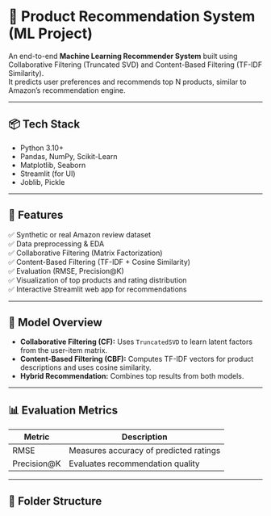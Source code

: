 
# 🛒 Product Recommendation System (ML Project)

An end-to-end **Machine Learning Recommender System** built using Collaborative Filtering (Truncated SVD) and Content-Based Filtering (TF-IDF Similarity).  
It predicts user preferences and recommends top N products, similar to Amazon’s recommendation engine.

---

## 📦 Tech Stack
- Python 3.10+
- Pandas, NumPy, Scikit-Learn
- Matplotlib, Seaborn
- Streamlit (for UI)
- Joblib, Pickle

---

## 🚀 Features
✅ Synthetic or real Amazon review dataset  
✅ Data preprocessing & EDA  
✅ Collaborative Filtering (Matrix Factorization)  
✅ Content-Based Filtering (TF-IDF + Cosine Similarity)  
✅ Evaluation (RMSE, Precision@K)  
✅ Visualization of top products and rating distribution  
✅ Interactive Streamlit web app for recommendations  

---

## 🧠 Model Overview
- **Collaborative Filtering (CF):** Uses `TruncatedSVD` to learn latent factors from the user-item matrix.
- **Content-Based Filtering (CBF):** Computes TF-IDF vectors for product descriptions and uses cosine similarity.
- **Hybrid Recommendation:** Combines top results from both models.

---

## 📊 Evaluation Metrics
| Metric | Description |
|---------|--------------|
| RMSE | Measures accuracy of predicted ratings |
| Precision@K | Evaluates recommendation quality |

---

## 🧩 Folder Structure
